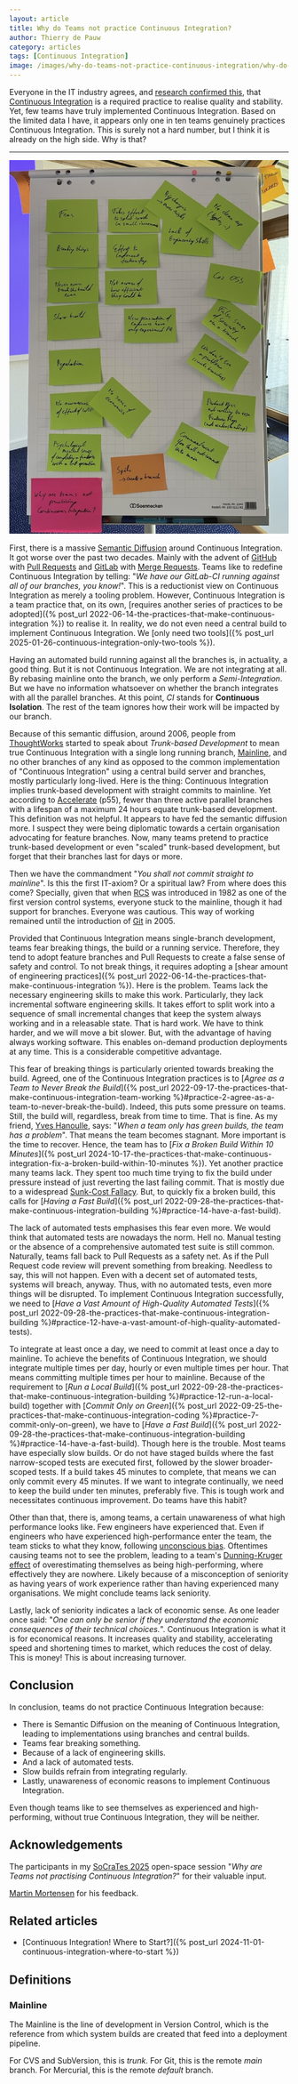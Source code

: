 ```yaml
---
layout: article
title: Why do Teams not practice Continuous Integration?
author: Thierry de Pauw
category: articles
tags: [Continuous Integration]
image: /images/why-do-teams-not-practice-continuous-integration/why-do-teams-not-practice-continuous-integration.jpeg
---
```


Everyone in the IT industry agrees, and [research confirmed this](https://app.thestorygraph.com/books/0baa7f2a-3f3f-4752-9d81-0434117d0648), that [Continuous Integration](https://martinfowler.com/articles/originalContinuousIntegration.html) is a required practice to realise quality and stability. Yet, few teams have truly implemented Continuous Integration. Based on the limited data I have, it appears only one in ten teams genuinely practices Continuous Integration. This is surely not a hard number, but I think it is already on the high side. Why is that?

---

![Why do teams not practice Continuous Integration?](/images/why-do-teams-not-practice-continuous-integration/why-do-teams-not-practice-continuous-integration.jpeg)

First, there is a massive [Semantic Diffusion](https://martinfowler.com/bliki/SemanticDiffusion.html) around Continuous Integration. It got worse over the past two decades. Mainly with the advent of [GitHub](https://github.com/) with [Pull Requests](https://docs.github.com/en/pull-requests/collaborating-with-pull-requests/proposing-changes-to-your-work-with-pull-requests/about-pull-requests) and [GitLab](https://about.gitlab.com/) with [Merge Requests](https://docs.gitlab.com/user/project/merge_requests/). Teams like to redefine Continuous Integration by telling: "*We have our GitLab-CI running against all of our branches, you know!*". This is a reductionist view on Continuous Integration as merely a tooling problem. However, Continuous Integration is a team practice that, on its own, [requires another series of practices to be adopted]({% post_url 2022-06-14-the-practices-that-make-continuous-integration %}) to realise it. In reality, we do not even need a central build to implement Continuous Integration. We [only need two tools]({% post_url 2025-01-26-continuous-integration-only-two-tools %}).

Having an automated build running against all the branches is, in actuality, a good thing. But it is not Continuous Integration. We are not integrating at all. By rebasing mainline onto the branch, we only perform a *Semi-Integration*. But we have no information whatsoever on whether the branch integrates with all the parallel branches. At this point, *CI* stands for **Continuous Isolation**. The rest of the team ignores how their work will be impacted by our branch.

Because of this semantic diffusion, around 2006, people from [ThoughtWorks](https://www.thoughtworks.com/) started to speak about *Trunk-based Development* to mean true Continuous Integration with a single long running branch, [Mainline](#mainline), and no other branches of any kind as opposed to the common implementation of "Continuous Integration" using a central build server and branches, mostly particularly long-lived. Here is the thing: Continuous Integration implies trunk-based development with straight commits to mainline. Yet according to [Accelerate](https://app.thestorygraph.com/books/0baa7f2a-3f3f-4752-9d81-0434117d0648) (p55), fewer than three active parallel branches with a lifespan of a maximum 24 hours equate trunk-based development. This definition was not helpful. It appears to have fed the semantic diffusion more. I suspect they were being diplomatic towards a certain organisation advocating for feature branches. Now, many teams pretend to practice trunk-based development or even "scaled" trunk-based development, but forget that their branches last for days or more.

Then we have the commandment "*You shall not commit straight to mainline*". Is this the first IT-axiom? Or a spiritual law? From where does this come? Specially, given that when [RCS](https://en.wikipedia.org/wiki/Revision_Control_System) was introduced in 1982 as one of the first version control systems, everyone stuck to the mainline, though it had support for branches. Everyone was cautious. This way of working remained until the introduction of [Git](https://en.wikipedia.org/wiki/Git) in 2005.

Provided that Continuous Integration means single-branch development, teams fear breaking things, the build or a running service. Therefore, they tend to adopt feature branches and Pull Requests to create a false sense of safety and control. To not break things, it requires adopting a [shear amount of engineering practices]({% post_url 2022-06-14-the-practices-that-make-continuous-integration %}). Here is the problem. Teams lack the necessary engineering skills to make this work. Particularly, they lack incremental software engineering skills. It takes effort to split work into a sequence of small incremental changes that keep the system always working and in a releasable state. That is hard work. We have to think harder, and we will move a bit slower. But, with the advantage of having always working software. This enables on-demand production deployments at any time. This is a considerable competitive advantage.

This fear of breaking things is particularly oriented towards breaking the build. Agreed, one of the Continuous Integration practices is to [*Agree as a Team to Never Break the Build*]({% post_url 2022-09-17-the-practices-that-make-continuous-integration-team-working %}#practice-2-agree-as-a-team-to-never-break-the-build). Indeed, this puts some pressure on teams. Still, the build will, regardless, break from time to time. That is fine. As my friend, [Yves Hanoulle](https://www.hanoulle.be/), says: "*When a team only has green builds, the team has a problem*". That means the team becomes stagnant. More important is the time to recover. Hence, the team has to [*Fix a Broken Build Within 10 Minutes*]({% post_url 2024-10-17-the-practices-that-make-continuous-integration-fix-a-broken-build-within-10-minutes %}). Yet another practice many teams lack. They spent too much time trying to fix the build under pressure instead of just reverting the last failing commit. That is mostly due to a widespread [Sunk-Cost Fallacy](https://en.wikipedia.org/wiki/Sunk_cost#Fallacy_effect). But, to quickly fix a broken build, this calls for [*Having a Fast Build*]({% post_url 2022-09-28-the-practices-that-make-continuous-integration-building %}#practice-14-have-a-fast-build).

The lack of automated tests emphasises this fear even more. We would think that automated tests are nowadays the norm. Hell no. Manual testing or the absence of a comprehensive automated test suite is still common. Naturally, teams fall back to Pull Requests as a safety net. As if the Pull Request code review will prevent something from breaking. Needless to say, this will not happen. Even with a decent set of automated tests, systems will breach, anyway. Thus, with no automated tests, even more things will be disrupted. To implement Continuous Integration successfully, we need to [*Have a Vast Amount of High-Quality Automated Tests*]({% post_url 2022-09-28-the-practices-that-make-continuous-integration-building %}#practice-12-have-a-vast-amount-of-high-quality-automated-tests).

To integrate at least once a day, we need to commit at least once a day to mainline. To achieve the benefits of Continuous Integration, we should integrate multiple times per day, hourly or even multiple times per hour. That means committing multiple times per hour to mainline. Because of the requirement to [*Run a Local Build*]({% post_url 2022-09-28-the-practices-that-make-continuous-integration-building %}#practice-12-run-a-local-build) together with [*Commit Only on Green*]({% post_url 2022-09-25-the-practices-that-make-continuous-integration-coding %}#practice-7-commit-only-on-green), we have to [*Have a Fast Build*]({% post_url 2022-09-28-the-practices-that-make-continuous-integration-building %}#practice-14-have-a-fast-build). Though here is the trouble. Most teams have especially slow builds. Or do not have staged builds where the fast narrow-scoped tests are executed first, followed by the slower broader-scoped tests. If a build takes 45 minutes to complete, that means we can only commit every 45 minutes. If we want to integrate continually, we need to keep the build under ten minutes, preferably five. This is tough work and necessitates continuous improvement. Do teams have this habit?

Other than that, there is, among teams, a certain unawareness of what high performance looks like. Few engineers have experienced that. Even if engineers who have experienced high-performance enter the team, the team sticks to what they know, following [unconscious bias](https://www.imperial.ac.uk/equality/resources/unconscious-bias/). Oftentimes causing teams not to see the problem, leading to a team's [Dunning-Kruger effect](https://en.wikipedia.org/wiki/Dunning%E2%80%93Kruger_effect) of overestimating themselves as being high-performing, where effectively they are nowhere. Likely because of a misconception of seniority as having years of work experience rather than having experienced many organisations. We might conclude teams lack seniority.

Lastly, lack of seniority indicates a lack of economic sense. As one leader once said: "*One can only be senior if they understand the economic consequences of their technical choices.*". Continuous Integration is what it is for economical reasons. It increases quality and stability, accelerating speed and shortening times to market, which reduces the cost of delay. This is money! This is about increasing turnover.

## Conclusion

In conclusion, teams do not practice Continuous Integration because:

- There is Semantic Diffusion on the meaning of Continuous Integration, leading to implementations using branches and central builds.
- Teams fear breaking something.
- Because of a lack of engineering skills.
- And a lack of automated tests.
- Slow builds refrain from integrating regularly.
- Lastly, unawareness of economic reasons to implement Continuous Integration.

Even though teams like to see themselves as experienced and high-performing, without true Continuous Integration, they will be neither.

## Acknowledgements

The participants in my [SoCraTes 2025](https://www.socrates-conference.de/) open-space session "*Why are Teams not practising Continuous Integration?*" for their valuable input.

[Martin Mortensen](https://mortensensc.dk/en/home) for his feedback.

## Related articles

- [Continuous Integration! Where to Start?]({% post_url 2024-11-01-continuous-integration-where-to-start %})

## Definitions

### Mainline

The Mainline is the line of development in Version Control, which is the reference from which system builds are created that feed into a deployment pipeline.

For CVS and SubVersion, this is *trunk*. For Git, this is the remote *main* branch. For Mercurial, this is the remote *default* branch.
